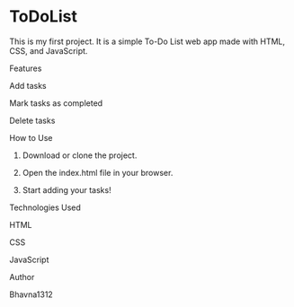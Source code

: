 # ToDoList

This is my first project. It is a simple To-Do List web app made with HTML, CSS, and JavaScript.

Features

Add tasks

Mark tasks as completed

Delete tasks


How to Use

1. Download or clone the project.


2. Open the index.html file in your browser.


3. Start adding your tasks!



Technologies Used

HTML

CSS

JavaScript


Author

Bhavna1312
